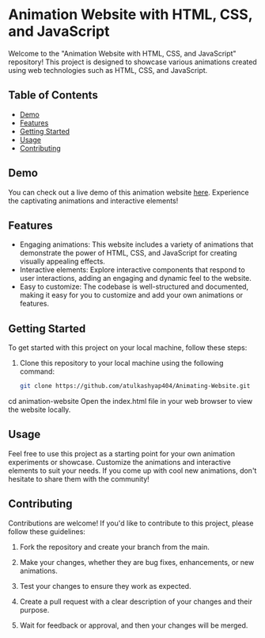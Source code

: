 # Animation Website with HTML, CSS, and JavaScript

Welcome to the "Animation Website with HTML, CSS, and JavaScript" repository! This project is designed to showcase various animations created using web technologies such as HTML, CSS, and JavaScript.

## Table of Contents

- [Demo](#demo)
- [Features](#features)
- [Getting Started](#getting-started)
- [Usage](#usage)
- [Contributing](#contributing)

## Demo

You can check out a live demo of this animation website [here](#). Experience the captivating animations and interactive elements!

## Features

- Engaging animations: This website includes a variety of animations that demonstrate the power of HTML, CSS, and JavaScript for creating visually appealing effects.
- Interactive elements: Explore interactive components that respond to user interactions, adding an engaging and dynamic feel to the website.
- Easy to customize: The codebase is well-structured and documented, making it easy for you to customize and add your own animations or features.

## Getting Started

To get started with this project on your local machine, follow these steps:

1. Clone this repository to your local machine using the following command:

   ```bash
   git clone https://github.com/atulkashyap404/Animating-Website.git
cd animation-website
Open the index.html file in your web browser to view the website locally.

## Usage
Feel free to use this project as a starting point for your own animation experiments or showcase. Customize the animations and interactive elements to suit your needs. If you come up with cool new animations, don't hesitate to share them with the community!

## Contributing
Contributions are welcome! If you'd like to contribute to this project, please follow these guidelines:

1. Fork the repository and create your branch from the main.

2. Make your changes, whether they are bug fixes, enhancements, or new animations.

3. Test your changes to ensure they work as expected.

4. Create a pull request with a clear description of your changes and their purpose.

5. Wait for feedback or approval, and then your changes will be merged.
